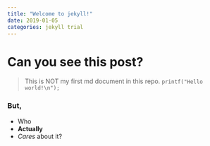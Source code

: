 ```yaml
---
title: "Welcome to jekyll!"
date: 2019-01-05
categories: jekyll trial
---
```


# Can you see this post?
> This is NOT my first md document in this repo.
```printf("Hello world!\n");```
### But,
* Who
* **Actually**
* *Cares*
about it?
